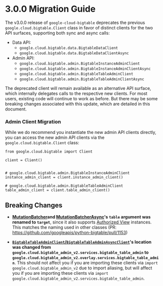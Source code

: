 # 3.0.0 Migration Guide

The v3.0.0 release of `google-cloud-bigtable` deprecates the previous `google.cloud.bigtable.Client` class in favor of distinct clients for the two API surfaces, supporting both sync and async calls:
- Data API: 
  - `google.cloud.bigtable.data.BigtableDataClient`
  - `google.cloud.bigtable.data.BigtableDataClientAsync`
- Admin API: 
  - `google.cloud.bigtable.admin.BigtableInstanceAdminClient`
  - `google.cloud.bigtable.admin.BigtableInstanceAdminClientAsync`
  - `google.cloud.bigtable.admin.BigtableTableAdminClient`
  - `google.cloud.bigtable.admin.BigtableTableAdminClientAsync`

The deprecated client will remain available as an alternative API surface, which internally delegates calls to the respective new clients. For most users, existing code will continue to work as before. But there may be some breaking changes associated with this update, which are detailed in this document.

### Admin Client Migration

While we do recommend you instantiate the new admin API clients directly, you can access the new admin API 
clients via the `google.cloud.bigtable.Client` class:

```
from google.cloud.bigtable import Client

client = Client()


# google.cloud.bigtable.admin.BigtableInstanceAdminClient
instance_admin_client = client.instance_admin_client()

# google.cloud.bigtable.admin.BigtableTableAdminClient
table_admin_client = client.table_admin_client()
```

## Breaking Changes
- **[MutationBatcher](https://github.com/googleapis/python-bigtable/blob/main/google/cloud/bigtable/data/_sync_autogen/mutations_batcher.py#L151)and [MutationBatcherAsync](https://github.com/googleapis/python-bigtable/blob/main/google/cloud/bigtable/data/_async/mutations_batcher.py#L182)'s `table` argument was renamed to `target`**, since it also supports [Authorized View](https://github.com/googleapis/python-bigtable/pull/1034) instances. This matches the naming used in other classes (PR: https://github.com/googleapis/python-bigtable/pull/1153)
<!-- TODO: Replace Github link once the feature branch is merged -->
- **[`BigtableTableAdminClient`/`BigtableTableAdminAsyncClient`](https://github.com/googleapis/python-bigtable/blob/main/google/cloud/bigtable_admin_v2/overlay/services/bigtable_table_admin)'s location was changed from `google.cloud.bigtable_admin_v2.services.bigtable_table_admin` to `google.cloud.bigtable_admin_v2.overlay.services.bigtable_table_admin`**. This should not affect you if you are importing these clients via `import google.cloud.bigtable_admin_v2` due to import aliasing, but will affect you if you are importing these clients via `import google.cloud.bigtable_admin_v2.services.bigtable_table_admin`.
